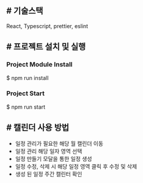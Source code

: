 ## # 기술스택

React, Typescript, prettier, eslint

## # 프로젝트 설치 및 실행

### Project Module Install

$ npm run install

### Project Start

$ npm run start

## # 캘린더 사용 방법

- 일정 관리가 필요한 해당 월 캘린더 이동
- 일정 관리 해당 일자 영역 선택
- 일정 만들기 모달을 통한 일정 생성
- 일정 수정, 삭제 시 해당 일정 영역 클릭 후 수정 및 삭제
- 생성 된 일정 주간 캘린터 확인
